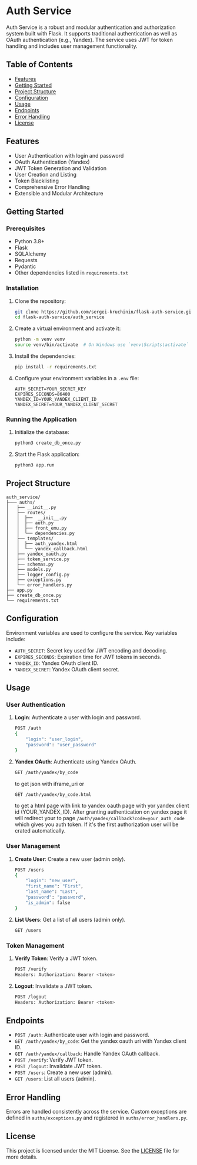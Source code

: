 # Auth Service

Auth Service is a robust and modular authentication and authorization system built with Flask. It supports traditional authentication as well as OAuth authentication (e.g., Yandex). The service uses JWT for token handling and includes user management functionality.

## Table of Contents

- [Features](#features)
- [Getting Started](#getting-started)
- [Project Structure](#project-structure)
- [Configuration](#configuration)
- [Usage](#usage)
- [Endpoints](#endpoints)
- [Error Handling](#error-handling)
- [License](#license)

## Features

- User Authentication with login and password
- OAuth Authentication (Yandex)
- JWT Token Generation and Validation
- User Creation and Listing
- Token Blacklisting
- Comprehensive Error Handling
- Extensible and Modular Architecture

## Getting Started

### Prerequisites

- Python 3.8+
- Flask
- SQLAlchemy
- Requests
- Pydantic
- Other dependencies listed in `requirements.txt`

### Installation

1. Clone the repository:
    ```sh
    git clone https://github.com/sergei-kruchinin/flask-auth-service.git
    cd flask-auth-service/auth_service
    ```

2. Create a virtual environment and activate it:
    ```sh
    python -m venv venv
    source venv/bin/activate  # On Windows use `venv\Scripts\activate`
    ```

3. Install the dependencies:
    ```sh
    pip install -r requirements.txt
    ```

4. Configure your environment variables in a `.env` file:
    ```plaintext
    AUTH_SECRET=YOUR_SECRET_KEY
    EXPIRES_SECONDS=86400
    YANDEX_ID=YOUR_YANDEX_CLIENT_ID
    YANDEX_SECRET=YOUR_YANDEX_CLIENT_SECRET
    ```

### Running the Application

1. Initialize the database:
    ```sh
    python3 create_db_once.py
    ```

2. Start the Flask application:
    ```sh
    python3 app.run
    ```

## Project Structure

```plaintext
auth_service/
├─── auths/
│   ├── __init__.py
│   ├── routes/
│   │  ├──  __init__.py  
│   │  ├── auth.py
│   │  ├── front_emu.py
│   │  └── dependencies.py
│   ├── templates/
│   │  ├── auth_yandex.html
│   │  └── yandex_callback.html
│   ├── yandex_oauth.py
│   ├── token_service.py
│   ├── schemas.py
│   ├── models.py
│   ├── logger_config.py
│   ├── exceptions.py
│   └── error_handlers.py
├── app.py
├── create_db_once.py
└── requirements.txt
```

## Configuration

Environment variables are used to configure the service. Key variables include:

- `AUTH_SECRET`: Secret key used for JWT encoding and decoding.
- `EXPIRES_SECONDS`: Expiration time for JWT tokens in seconds.
- `YANDEX_ID`: Yandex OAuth client ID.
- `YANDEX_SECRET`: Yandex OAuth client secret.

## Usage

### User Authentication

1. **Login**: Authenticate a user with login and password.
    ```sh
    POST /auth
    {
        "login": "user_login",
        "password": "user_password"
    }
    ```

2. **Yandex OAuth**: Authenticate using Yandex OAuth.
    ```sh
    GET /auth/yandex/by_code 
    ```
    to get json with iframe_uri
    or
    ```sh
    GET /auth/yandex/by_code.html 
    ```
    
    to get a html page with link to yandex oauth page with yor yandex client id (YOUR_YANDEX_ID).
    After granting authentication on yandex page it will redirect your to page 
    `/auth/yandex/callback?code=your_auth_code`
    which gives you auth token. If it's the first authorization user will be crated automatically.

### User Management

1. **Create User**: Create a new user (admin only).
    ```sh
    POST /users
    {
        "login": "new_user",
        "first_name": "First",
        "last_name": "Last",
        "password": "password",
        "is_admin": false
    }
    ```

2. **List Users**: Get a list of all users (admin only).
    ```sh
    GET /users
    ```

### Token Management

1. **Verify Token**: Verify a JWT token.
    ```sh
    POST /verify
    Headers: Authorization: Bearer <token>
    ```

2. **Logout**: Invalidate a JWT token.
    ```sh
    POST /logout
    Headers: Authorization: Bearer <token>
    ```

## Endpoints

- `POST /auth`: Authenticate user with login and password.
- `GET /auth/yandex/by_code`: Get the yandex oauth uri with Yandex client ID.
- `GET /auth/yandex/callback`: Handle Yandex OAuth callback.
- `POST /verify`: Verify JWT token.
- `POST /logout`: Invalidate JWT token.
- `POST /users`: Create a new user (admin).
- `GET /users`: List all users (admin).

## Error Handling

Errors are handled consistently across the service. Custom exceptions are defined in `auths/exceptions.py` and registered in `auths/error_handlers.py`.

## License

This project is licensed under the MIT License. See the [LICENSE](LICENSE) file for more details.


